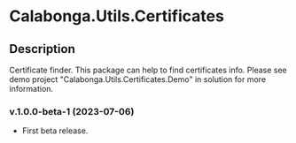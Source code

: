 # Calabonga.Utils.Certificates

## Description

Certificate finder. This package can help to find certificates info. Please see demo project "Calabonga.Utils.Certificates.Demo" in solution for more information.

### v.1.0.0-beta-1 (2023-07-06)

* First beta release.
